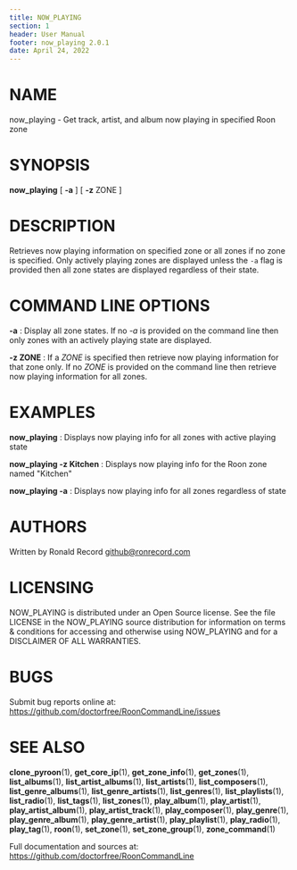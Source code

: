 ```yaml
---
title: NOW_PLAYING
section: 1
header: User Manual
footer: now_playing 2.0.1
date: April 24, 2022
---
```

# NAME
now_playing - Get track, artist, and album now playing in specified Roon zone

# SYNOPSIS
**now_playing** [ **-a** ] [ **-z** ZONE ]

# DESCRIPTION
Retrieves now playing information on specified zone or all zones if no zone is specified. Only actively playing zones are displayed unless the `-a` flag is provided then all zone states are displayed regardless of their state.

# COMMAND LINE OPTIONS

**-a**
: Display all zone states. If no *-a* is provided on the command line then only zones with an actively playing state are displayed.

**-z ZONE**
: If a *ZONE* is specified then retrieve now playing information for that zone only. If no *ZONE* is provided on the command line then retrieve now playing information for all zones.

# EXAMPLES
**now_playing**
: Displays now playing info for all zones with active playing state

**now_playing -z Kitchen**
: Displays now playing info for the Roon zone named "Kitchen"

**now_playing -a**
: Displays now playing info for all zones regardless of state

# AUTHORS
Written by Ronald Record github@ronrecord.com

# LICENSING
NOW_PLAYING is distributed under an Open Source license.
See the file LICENSE in the NOW_PLAYING source distribution
for information on terms &amp; conditions for accessing and
otherwise using NOW_PLAYING and for a DISCLAIMER OF ALL WARRANTIES.

# BUGS
Submit bug reports online at: https://github.com/doctorfree/RoonCommandLine/issues

# SEE ALSO
**clone_pyroon**(1), **get_core_ip**(1), **get_zone_info**(1), **get_zones**(1), **list_albums**(1), **list_artist_albums**(1), **list_artists**(1), **list_composers**(1), **list_genre_albums**(1), **list_genre_artists**(1), **list_genres**(1), **list_playlists**(1), **list_radio**(1), **list_tags**(1), **list_zones**(1), **play_album**(1), **play_artist**(1), **play_artist_album**(1), **play_artist_track**(1), **play_composer**(1), **play_genre**(1), **play_genre_album**(1), **play_genre_artist**(1), **play_playlist**(1), **play_radio**(1), **play_tag**(1), **roon**(1), **set_zone**(1), **set_zone_group**(1), **zone_command**(1)

Full documentation and sources at: https://github.com/doctorfree/RoonCommandLine

